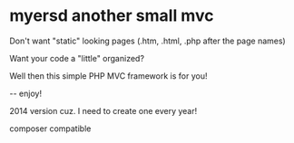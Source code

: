 myersd another small mvc
=================

Don't want "static" looking pages (.htm, .html, .php after the page names)

Want your code a "little" organized?

Well then this simple PHP MVC framework is for you!

-- enjoy!

2014 version cuz. I need to create one every year!

composer compatible